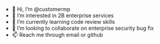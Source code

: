 - 👋 Hi, I’m @customermp
- 👀 I’m interested in 2B enterprise services
- 🌱 I’m currently learning code review skills
- 💞️ I’m looking to collaborate on enterprise security bug fix
- 📫 Reach me through email or github

<!---
customermp/customermp is a ✨ special ✨ repository because its `README.md` (this file) appears on your GitHub profile.
You can click the Preview link to take a look at your changes.
--->
